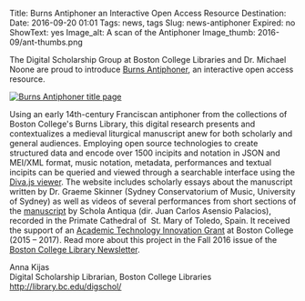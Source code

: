 Title: Burns Antiphoner an Interactive Open Access Resource
Destination: 
Date: 2016-09-20 01:01 
Tags: news, tags 
Slug: news-antiphoner
Expired: no
ShowText: yes
Image_alt: A scan of the Antiphoner
Image_thumb: 2016-09/ant-thumbs.png

<p>The Digital  Scholarship Group at Boston College Libraries and Dr. Michael Noone are proud  to introduce <a href="http://burnsantiphoner.bc.edu/">Burns Antiphoner</a>, an interactive open  access resource.</p>

<a href="http://burnsantiphoner.bc.edu/">
<img src="/theme/img/news/2016-09/antiphoner.png" alt="Burns Antiphoner title page">
</a>

<p>Using  an early 14th-century Franciscan antiphoner from the collections of  Boston College's Burns Library, this digital research presents and  contextualizes a medieval liturgical manuscript anew for both scholarly and  general audiences. Employing open source technologies to create structured data  and encode over 1500 incipits and notation in JSON and MEI/XML format, music  notation, metadata, performances and textual incipits can be queried and viewed  through a searchable interface using the <a href="https://ddmal.github.io/diva.js/">Diva.js viewer</a>. The website includes scholarly essays about the  manuscript written by Dr. Graeme Skinner (Sydney Conservatorium of Music,  University of Sydney) as well as videos of several performances from short  sections of the <a href="http://burnsantiphoner.bc.edu/performances/">manuscript</a> by Schola Antiqua (dir.  Juan Carlos Asensio Palacios), recorded in the Primate Cathedral of  St. Mary of Toledo, Spain. It received the  support of an <a href="http://www.bc.edu/offices/atab/grant.html">Academic Technology Innovation Grant</a> at Boston College (2015 – 2017). Read more about this project in the  Fall 2016 issue of the <a href="https://library.bc.edu/newsletter/?p=175">Boston College Library Newsletter</a>. </p>

<p>Anna Kijas<br />
Digital Scholarship Librarian, Boston College Libraries <br />
<a href="http://library.bc.edu/digschol/">http://library.bc.edu/digschol/</a></p>